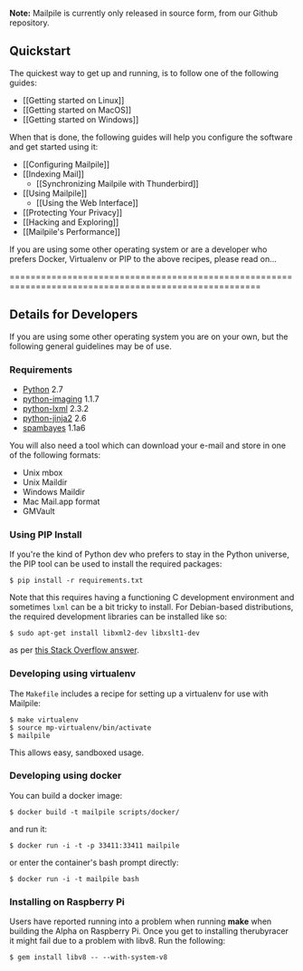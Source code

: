 **Note:** Mailpile is currently only released in source form, from our Github repository.

## Quickstart

The quickest way to get up and running, is to follow one of the following guides:

* [[Getting started on Linux]]
* [[Getting started on MacOS]]
* [[Getting started on Windows]]

When that is done, the following guides will help you configure the software and get started using it:

* [[Configuring Mailpile]]
* [[Indexing Mail]]
  * [[Synchronizing Mailpile with Thunderbird]]
* [[Using Mailpile]]
  * [[Using the Web Interface]]
* [[Protecting Your Privacy]]
* [[Hacking and Exploring]]
* [[Mailpile's Performance]]

If you are using some other operating system or are a developer who prefers Docker, Virtualenv or PIP to the above recipes, please read on...

======================================================================================================

## Details for Developers

If you are using some other operating system you are on your own, but the following general guidelines may be of use.

### Requirements

- [Python](http://python.org) 2.7
- [python-imaging](http://www.pythonware.com/products/pil/) 1.1.7
- [python-lxml](http://lxml.de/) 2.3.2
- [python-jinja2](http://jinja.pocoo.org/) 2.6
- [spambayes](http://www.spambayes.org/) 1.1a6

You will also need a tool which can download your e-mail and store in one of the following formats:

- Unix mbox
- Unix Maildir
- Windows Maildir
- Mac Mail.app format
- GMVault

### Using PIP Install

If you're the kind of Python dev who prefers to stay in the Python universe, the PIP tool can be used to install the required packages:

    $ pip install -r requirements.txt

Note that this requires having a functioning C development environment and sometimes `lxml` can be a bit tricky to install. For Debian-based distributions, the required development libraries can be installed like so:

    $ sudo apt-get install libxml2-dev libxslt1-dev

as per [this Stack Overflow
answer](http://stackoverflow.com/questions/15759150/src-lxml-etree-defs-h931-fatal-error-libxml-xmlversion-h-no-such-file-or-di).

### Developing using virtualenv ###

The `Makefile` includes a recipe for setting up a virtualenv for use with Mailpile:

    $ make virtualenv
    $ source mp-virtualenv/bin/activate
    $ mailpile

This allows easy, sandboxed usage.

### Developing using docker ###

You can build a docker image:

    $ docker build -t mailpile scripts/docker/

and run it:

    $ docker run -i -t -p 33411:33411 mailpile

or enter the container's bash prompt directly:

    $ docker run -i -t mailpile bash

### Installing on Raspberry Pi ###

Users have reported running into a problem when running **make** when building the Alpha on Raspberry Pi. Once you get to installing therubyracer it might fail due to a problem with libv8. Run the following:

```
$ gem install libv8 -- --with-system-v8
``` 